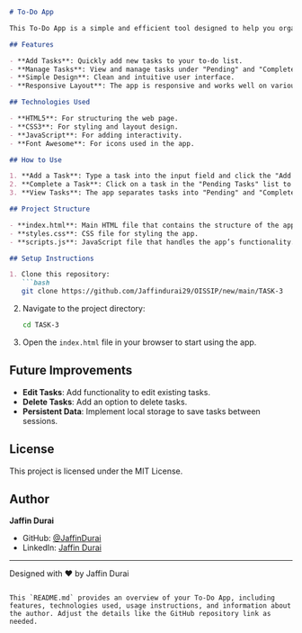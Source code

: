 

```markdown
# To-Do App

This To-Do App is a simple and efficient tool designed to help you organize your daily tasks and boost your productivity.

## Features

- **Add Tasks**: Quickly add new tasks to your to-do list.
- **Manage Tasks**: View and manage tasks under "Pending" and "Completed" categories.
- **Simple Design**: Clean and intuitive user interface.
- **Responsive Layout**: The app is responsive and works well on various screen sizes.

## Technologies Used

- **HTML5**: For structuring the web page.
- **CSS3**: For styling and layout design.
- **JavaScript**: For adding interactivity.
- **Font Awesome**: For icons used in the app.

## How to Use

1. **Add a Task**: Type a task into the input field and click the "Add Task" button or press Enter.
2. **Complete a Task**: Click on a task in the "Pending Tasks" list to mark it as completed.
3. **View Tasks**: The app separates tasks into "Pending" and "Completed" sections for easy management.

## Project Structure

- **index.html**: Main HTML file that contains the structure of the app.
- **styles.css**: CSS file for styling the app.
- **scripts.js**: JavaScript file that handles the app’s functionality.

## Setup Instructions

1. Clone this repository:
   ```bash
   git clone https://github.com/Jaffindurai29/OISSIP/new/main/TASK-3
   ```
2. Navigate to the project directory:
   ```bash
   cd TASK-3
   ```
3. Open the `index.html` file in your browser to start using the app.

## Future Improvements

- **Edit Tasks**: Add functionality to edit existing tasks.
- **Delete Tasks**: Add an option to delete tasks.
- **Persistent Data**: Implement local storage to save tasks between sessions.

## License

This project is licensed under the MIT License.

## Author

**Jaffin Durai**

- GitHub: [@JaffinDurai](https://github.com/Jaffindurai29)
- LinkedIn: [Jaffin Durai](https://www.linkedin.com/in/jaffin-durai-72242225b/)

---

Designed with ❤️ by Jaffin Durai
```

This `README.md` provides an overview of your To-Do App, including features, technologies used, usage instructions, and information about the author. Adjust the details like the GitHub repository link as needed.
